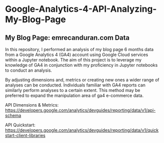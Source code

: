 # Google-Analytics-4-API-Analyzing-My-Blog-Page

## My Blog Page: emrecanduran.com Data 

In this repository, I performed an analysis of my blog page 6 months data from a Google Analytics 4 (GA4) account using Google Cloud services within a Jupyter notebook. The aim of this project is to leverage my knowledge of GA4 in conjunction with my proficiency in Jupyter notebooks to conduct an analysis. 

By adjusting dimensions and, metrics or creating new ones a wider range of analyses can be conducted. Individuals familiar with GA4 reports can similarly perform analyses to a certain extent. This method may be preferred to expand the manipulation area of ga4 e-commerce data.

API Dimensions & Metrics: https://developers.google.com/analytics/devguides/reporting/data/v1/api-schema 

API Quickstart: https://developers.google.com/analytics/devguides/reporting/data/v1/quickstart-client-libraries
